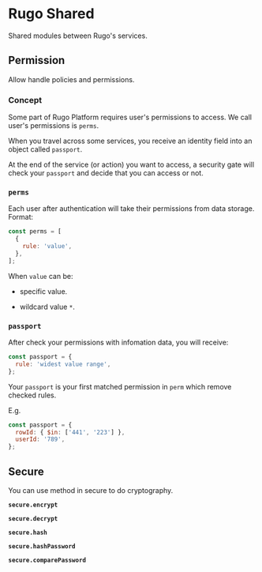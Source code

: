 # Rugo Shared

Shared modules between Rugo's services.

## Permission

Allow handle policies and permissions.

### Concept

Some part of Rugo Platform requires user's permissions to access. We call user's permissions is `perms`.

When you travel across some services, you receive an identity field into an object called `passport`.

At the end of the service (or action) you want to access, a security gate will check your `passport` and decide that you can access or not.

### `perms`

Each user after authentication will take their permissions from data storage. Format:

```js
const perms = [
  {
    rule: 'value',
  },
];
```

When `value` can be:

- specific value.
<!-- - functional value with `$gt`, `$lt`, `$gte`, `$lte`, `$eq`, `$neq`, `$regex`. -->
- wildcard value `*`.

### `passport`

After check your permissions with infomation data, you will receive:

```js
const passport = {
  rule: 'widest value range',
};
```

Your `passport` is your first matched permission in `perm` which remove checked rules.

E.g.

```js
const passport = {
  rowId: { $in: ['441', '223'] },
  userId: '789',
};
```

## Secure

You can use method in secure to do cryptography.

**`secure.encrypt`**

**`secure.decrypt`**

**`secure.hash`**

**`secure.hashPassword`**

**`secure.comparePassword`**
